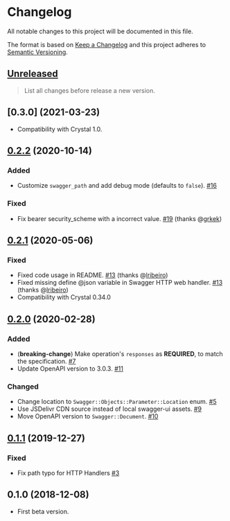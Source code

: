 # Changelog

All notable changes to this project will be documented in this file.

The format is based on [Keep a Changelog](http://keepachangelog.com/en/1.0.0/)
and this project adheres to [Semantic Versioning](http://semver.org/spec/v2.0.0.html).

## [Unreleased]

> List all changes before release a new version.

## [0.3.0] (2021-03-23)

- Compatibility with Crystal 1.0.

## [0.2.2] (2020-10-14)

### Added

- Customize `swagger_path` and add debug mode (defaults to `false`). [#16](https://github.com/icyleaf/swagger/pull/16)

### Fixed

- Fix bearer security_scheme with a incorrect value. [#19](https://github.com/icyleaf/swagger/pull/19) (thanks @[grkek](https://github.com/grkek))

## [0.2.1] (2020-05-06)

### Fixed

- Fixed code usage in README. [#13](https://github.com/icyleaf/swagger/pull/13) (thanks @[lribeiro](https://github.com/lribeiro))
- Fixed missing define @json variable in Swagger HTTP web handler. [#13](https://github.com/icyleaf/swagger/pull/13) (thanks @[lribeiro](https://github.com/lribeiro))
- Compatibility with Crystal 0.34.0

## [0.2.0] (2020-02-28)

### Added

- (**breaking-change**) Make operation's `responses` as **REQUIRED**, to match the specification. [#7](https://github.com/icyleaf/swagger/pull/7)
- Update OpenAPI version to 3.0.3. [#11](https://github.com/icyleaf/swagger/pull/11)

### Changed

- Change location to `Swagger::Objects::Parameter::Location` enum. [#5](https://github.com/icyleaf/swagger/pull/5)
- Use JSDelivr CDN source instead of local swagger-ui assets. [#9](https://github.com/icyleaf/swagger/pull/9)
- Move OpenAPI version to `Swagger::Document`. [#10](https://github.com/icyleaf/swagger/pull/10)

## [0.1.1] (2019-12-27)

### Fixed

- Fix path typo for HTTP Handlers [#3](https://github.com/icyleaf/swagger/pull/3)

## 0.1.0 (2018-12-08)

- First beta version.

[Unreleased]: https://github.com/icyleaf/swagger/compare/v0.2.2...HEAD
[0.2.2]: https://github.com/icyleaf/swagger/compare/v0.2.1...v0.2.2
[0.2.1]: https://github.com/icyleaf/swagger/compare/v0.2.0...v0.2.1
[0.2.0]: https://github.com/icyleaf/swagger/compare/v0.1.1...v0.2.0
[0.1.1]: https://github.com/icyleaf/swagger/compare/v0.1.0...v0.1.1
